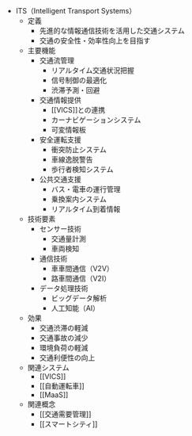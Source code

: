 - ITS（Intelligent Transport Systems）
	- 定義
		- 先進的な情報通信技術を活用した交通システム
		- 交通の安全性・効率性向上を目指す
	- 主要機能
		- 交通流管理
			- リアルタイム交通状況把握
			- 信号制御の最適化
			- 渋滞予測・回避
		- 交通情報提供
			- [[VICS]]との連携
			- カーナビゲーションシステム
			- 可変情報板
		- 安全運転支援
			- 衝突防止システム
			- 車線逸脱警告
			- 歩行者検知システム
		- 公共交通支援
			- バス・電車の運行管理
			- 乗換案内システム
			- リアルタイム到着情報
	- 技術要素
		- センサー技術
			- 交通量計測
			- 車両検知
		- 通信技術
			- 車車間通信（V2V）
			- 路車間通信（V2I）
		- データ処理技術
			- ビッグデータ解析
			- 人工知能（AI）
	- 効果
		- 交通渋滞の軽減
		- 交通事故の減少
		- 環境負荷の軽減
		- 交通利便性の向上
	- 関連システム
		- [[VICS]]
		- [[自動運転車]]
		- [[MaaS]]
	- 関連概念
		- [[交通需要管理]]
		- [[スマートシティ]]
